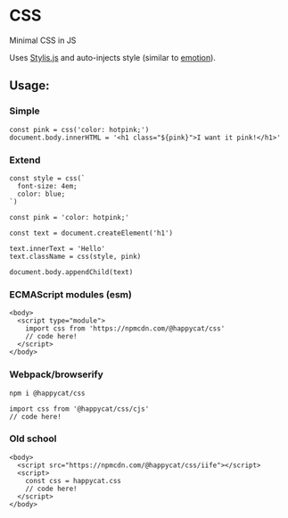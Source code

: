 # CSS

Minimal CSS in JS

Uses [Stylis.js](https://github.com/thysultan/stylis.js) and auto-injects style (similar to [emotion](https://github.com/emotion-js/emotion)).

## Usage:

### Simple

```
const pink = css('color: hotpink;')
document.body.innerHTML = '<h1 class="${pink}">I want it pink!</h1>'
```

### Extend

```
const style = css(`
  font-size: 4em;
  color: blue;
`)

const pink = 'color: hotpink;'

const text = document.createElement('h1')

text.innerText = 'Hello'
text.className = css(style, pink)

document.body.appendChild(text)
```

### ECMAScript modules (esm)

```
<body>
  <script type="module">
    import css from 'https://npmcdn.com/@happycat/css'
    // code here!
  </script>
</body>
```

### Webpack/browserify

`npm i @happycat/css`

```
import css from '@happycat/css/cjs'
// code here!
```

### Old school

```
<body>
  <script src="https://npmcdn.com/@happycat/css/iife"></script>
  <script>
    const css = happycat.css
    // code here!
  </script>
</body>
```
